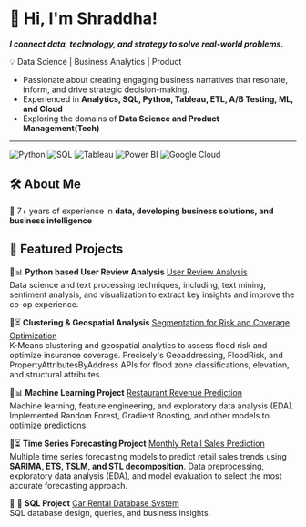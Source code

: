 # 👋 Hi, I'm Shraddha!
***I connect data, technology, and strategy to solve real-world problems.***

  💡 Data Science | Business Analytics | Product <br>
+ Passionate about creating engaging business narratives that resonate, inform, and drive strategic decision-making.
+ Experienced in **Analytics, SQL, Python, Tableau, ETL, A/B Testing, ML, and Cloud**  
+ Exploring the domains of **Data Science and Product Management(Tech)**

---
![Python](https://img.shields.io/badge/-Python-3776AB?style=flat&logo=python&logoColor=white)
![SQL](https://img.shields.io/badge/-SQL-CC2927?style=flat&logo=postgresql&logoColor=white)
![Tableau](https://img.shields.io/badge/-Tableau-E97627?style=flat&logo=tableau&logoColor=white)
![Power BI](https://img.shields.io/badge/-Power%20BI-F2C811?style=flat&logo=powerbi&logoColor=black)
![Google Cloud](https://img.shields.io/badge/-Google%20Cloud-4285F4?style=flat&logo=google-cloud&logoColor=white)

## 🛠 About Me
🔹 7+ years of experience in **data, developing business solutions, and business intelligence**  

<!-- 
## 📊 GitHub Stats
...loading
![Shraddha's GitHub Stats](https://github-readme-stats.vercel.app/api?username=your-github-username&show_icons=true&theme=dark)
![Top Languages](https://github-readme-stats.vercel.app/api/top-langs/?username=your-github-username&layout=compact&theme=dark)
-->


## 🚀 Featured Projects

🔹📊 **Python based User Review Analysis**
[User Review Analysis](https://github.com/shraddhajn02/User-Review-Analysis)  
Data science and text processing techniques, including, text mining, sentiment analysis, and visualization to extract key insights and improve the co-op experience.

🔹⏳ **Clustering & Geospatial Analysis**
[Segmentation for Risk and Coverage Optimization](https://github.com/shraddhajn02/Clustering-Geospatial-Analytics) <br>
K-Means clustering and geospatial analytics to assess flood risk and optimize insurance coverage.
Precisely's Geoaddressing, FloodRisk, and PropertyAttributesByAddress APIs for flood zone classifications, elevation, and structural attributes.

🔹📊 **Machine Learning Project**
[Restaurant Revenue Prediction](https://github.com/YOUR_GITHUB_USERNAME/restaurant-revenue-prediction)  
Machine learning, feature engineering, and exploratory data analysis (EDA). Implemented Random Forest, Gradient Boosting, and other models to optimize predictions.

🔹⏳ **Time Series Forecasting Project**
[Monthly Retail Sales Prediction](https://github.com/shraddhajn02/Monthly-Retail-Sales-Prediction) <br>
Multiple time series forecasting models to predict retail sales trends using **SARIMA, ETS, TSLM, and STL decomposition**.
Data preprocessing, exploratory data analysis (EDA), and model evaluation to select the most accurate forecasting approach.

🔹 💾 **SQL Project**
[Car Rental Database System](https://github.com/shraddhajn02/SQL-based-Car-Rental-Management-System)  
SQL database design, queries, and business insights.

<!--
🔹 [**Customer Sentiment Analysis**](https://github.com/your-repo) – NLP analysis on 20,000+ reviews for consumer insights  
🔹 [**Risk & Coverage Optimization**](https://github.com/your-repo) – Clustering & geospatial analysis for insurance risk assessment  
🔹 [**Revenue & Churn Prediction**](https://github.com/your-repo) – Machine learning model improving churn prediction accuracy by 40%  
🔹 [**UberEats Data Visualization**](https://github.com/your-repo) – Tableau dashboards analyzing 10,000+ user reviews  
-->

